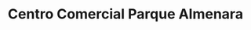 ---
title: "Centro Comercial Parque Almenara"
url: /lorca/centro-comercial-parque-almenara/
shop: centro comercial
---